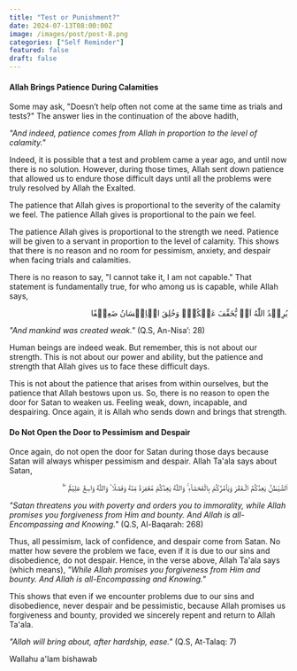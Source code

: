 ```yaml
---
title: "Test or Punishment?"
date: 2024-07-13T08:00:00Z
image: /images/post/post-8.png
categories: ["Self Reminder"]
featured: false
draft: false
---
```


#### Allah Brings Patience During Calamities

Some may ask, "Doesn’t help often not come at the same time as trials and tests?" The answer lies in the continuation of the above hadith,

_"And indeed, patience comes from Allah in proportion to the level of calamity."_

Indeed, it is possible that a test and problem came a year ago, and until now there is no solution. However, during those times,
Allah sent down patience that allowed us to endure those difficult days until all the problems were truly resolved by Allah the Exalted.

The patience that Allah gives is proportional to the severity of the calamity we feel. The patience Allah gives is proportional to the pain we feel.

The patience Allah gives is proportional to the strength we need.
Patience will be given to a servant in proportion to the level of calamity. This shows that there is no reason and no room for 
pessimism, anxiety, and despair when facing trials and calamities.

There is no reason to say, "I cannot take it, I am not capable." That statement is fundamentally true, for who among us is capable, while Allah says,

<p dir="rtl" lang="AR">يُرِيۡدُ اللّٰهُ اَنۡ يُّخَفِّفَ عَنۡكُمۡ​ۚ وَخُلِقَ الۡاِنۡسَانُ ضَعِيۡفًا‏ ﻿﻿</p>

_"And mankind was created weak."_ (Q.S, An-Nisa’: 28)

Human beings are indeed weak. But remember, this is not about our strength. 
This is not about our power and ability, but the patience and strength that Allah gives us to face these difficult days.

This is not about the patience that arises from within ourselves, but the patience that Allah bestows upon us. 
So, there is no reason to open the door for Satan to weaken us. Feeling weak, down, incapable, and despairing. 
Once again, it is Allah who sends down and brings that strength.

#### Do Not Open the Door to Pessimism and Despair

Once again, do not open the door for Satan during those days because Satan will always whisper pessimism and despair. 
Allah Ta'ala says about Satan,

<p dir="rtl" lang="AR">اَلشَّيۡطٰنُ يَعِدُكُمُ الۡـفَقۡرَ وَيَاۡمُرُكُمۡ بِالۡفَحۡشَآءِ​ ۚ وَاللّٰهُ يَعِدُكُمۡ مَّغۡفِرَةً مِّنۡهُ وَفَضۡلًا ؕ وَاللّٰهُ وَاسِعٌ عَلِيۡمٌۚ  ۙۖ‏</p>

_"Satan threatens you with poverty and orders you to immorality, while Allah promises you forgiveness from Him and bounty. And Allah is all-Encompassing and Knowing."_ (Q.S, Al-Baqarah: 268)

Thus, all pessimism, lack of confidence, and despair come from Satan. No matter how severe the problem we face, even if it is due to our sins and disobedience,
do not despair. Hence, in the verse above, Allah Ta'ala says (which means), _"While Allah promises you forgiveness from Him and bounty. And Allah is all-Encompassing and Knowing."_

This shows that even if we encounter problems due to our sins and disobedience, never despair and be pessimistic, because Allah promises us forgiveness and bounty, 
provided we sincerely repent and return to Allah Ta'ala.

_"Allah will bring about, after hardship, ease."_ (Q.S, At-Talaq: 7)

Wallahu a'lam bishawab